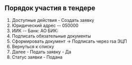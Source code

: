 ## Порядок участия в тендере
1. Доступные действия - Создать заявку 
2. Юридический адрес -- 050000  
3. ИИК -- Банк: АО БИК:  
4. Подписать обязательные документы  
5. Сформировать документ -> Подписать через rsa ЭЦП
6. Вернуться к списку
7. Далее - Подать заявку - Да
8. Статус заявки - Подана                         
